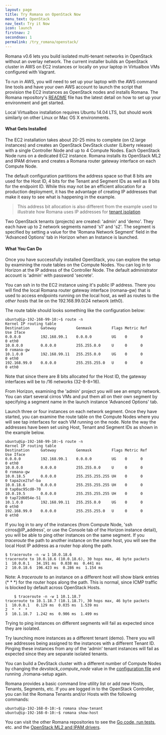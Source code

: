 ```yaml
---
layout: page
title: Try Romana on OpenStack Now
menu_text: OpenStack
nav_text: Try it Now
icon: launch
firstnav: 2
secondnav: 1
permalink: /try_romana/openstack/
---
```


Romana v0.6 lets you build isolated multi-tenant networks in OpenStack without an overlay network. The current installer builds an OpenStack cluster in AWS on EC2 instances or locally on your laptop in Virtualbox VMs configured with Vagrant.

To run in AWS, you will need to set up your laptop with the AWS command line tools and have your own AWS account to launch the script that provision the EC2 instances as OpenStack nodes and installs Romana. The Romana repository's [README]( https://github.com/romana/romana/) file has the latest detail on how to set up your environment and get started. 

Local Virtualbox installation requires Ubuntu 14.04 LTS, but should work similarly on other Linux or Mac OS X environments.

#### What Gets Installed

The EC2 installation takes about 20-25 mins to complete (on t2.large instances) and creates an OpenStack DevStack cluster (Liberty release) with a single Controller Node and up to 4 Compute Nodes. Each OpenStack Node runs on a dedicated EC2 instance. Romana installs its OpenStack ML2 and IPAM drivers and creates a Romana router gateway interface on each Compute Node. 

The default configuration partitions the address space so that 8 bits are used for the Host ID, 4 bits for the Tenant and Segment IDs as well as 8 bits for the endpoint ID. While this may not be an efficient allocation for a production deployment, it has the advantage of creating IP addresses that make it easy to see what is happening in the example. 

>  This address bit allocation is also different from the example used to illustrate how Romana uses IP addresses for [tenant isolation](/how/romana_details/#romana-tenant-isolation)

Two OpenStack tenants (projects) are created: 'admin' and 'demo'. They each have up to 2 network segments named 's1' and 's2'. The segment is specified by setting a value for the 'Romana Network Segment' field in the 'Advanced Options' tab in Horizon when an Instance is launched. 


#### What You Can Do

Once you have successfully installed OpenStack, you can explore the setup by examining the route tables on the Compute Nodes. You can log in to Horizon at the IP address of the Controller Node. The default administrator account is 'admin' with password 'secrete'. 

You can ssh in to the EC2 instance using it's public IP address. There you will find the local Romana router gateway interface (romana-gw) that is used to access endpoints running on the local host, as well as routes to the *other hosts* that lie on the 192.168.99.0/24 network (eth0). 

The route table should looks something like the configuration below:

	ubuntu@ip-192-168-99-10:~$ route -n
	Kernel IP routing table
	Destination     Gateway         Genmask         Flags Metric Ref    Use Iface
	0.0.0.0         192.168.99.1    0.0.0.0         UG    0      0        0 eth0
	10.0.0.0        0.0.0.0         255.255.0.0     U     0      0        0 romana-gw
	10.1.0.0        192.168.99.11   255.255.0.0     UG    0      0        0 eth0
	192.168.99.0    0.0.0.0         255.255.255.0   U     0      0        0 eth0
	
Note that since there are 8 bits allocated for the Host ID, the gateway interfaces will be to /16 networks (32-8-8=16). 

From Horizon, examining the 'admin' project you will see an empty network. You can start several cirros VMs and put them all on their own segment by specifying a segment name in the launch instance 'Advanced Options' tab.

Launch three or four instances on each network segment. Once they have started, you can examine the route table on the Compute Nodes where you will see tap interfaces for each VM running on the node. Note the way the addresses have been set using Host, Tenant and Segment IDs as shown in the example below.

	ubuntu@ip-192-168-99-10:~$ route -n
	Kernel IP routing table
	Destination     Gateway         Genmask         Flags Metric Ref    Use Iface
	0.0.0.0         192.168.99.1    0.0.0.0         UG    0      0        0 eth0
	10.0.0.0        0.0.0.0         255.255.0.0     U     0      0        0 romana-gw
	10.0.18.5       0.0.0.0         255.255.255.255 UH    0      0        0 tapa2ce27af-ba
	10.0.18.6       0.0.0.0         255.255.255.255 UH    0      0        0 tap0ac95cd0-70
	10.0.19.5       0.0.0.0         255.255.255.255 UH    0      0        0 tap72d6054e-51
	10.1.0.0        192.168.99.11   255.255.0.0     UG    0      0        0 eth0
	192.168.99.0    0.0.0.0         255.255.255.0   U     0      0        0 eth0
	
If you log in to any of the instances (from Compute Node, 'ssh cirros@IP_address', or use the Console tab of the Horizon instance detail), you will be able to ping other instances on the same segment. If you *traceroute* the path to another instance on the *same* host, you will see the local Host IP address as a router hop along the path. 

	$ traceroute -n -w 1 10.0.18.6
	traceroute to 10.0.18.6 (10.0.18.6), 30 hops max, 46 byte packets
 	1  10.0.0.1   34.191 ms  0.038 ms  0.441 ms
 	2  10.0.18.6  196.423 ms  0.286 ms  1.154 ms

Note: A *traceroute* to an instance on a different host will show blank entries (* * *) for the router hops along the path. This is normal, since ICMP traffic is blocked by default across OpenStack Hosts.

		$ traceroute -n -w 1 10.1.18.7
	traceroute to 10.1.18.7 (10.1.18.7), 30 hops max, 46 byte packets
 	1  10.0.0.1   0.129 ms  0.035 ms  1.539 ms
 	2  *  *  *
 	3  10.1.18.7  1.242 ms  0.906 ms  1.499 ms

Trying to ping instances on different segments will fail as expected since they are isolated.

Try launching more instances as a different tenant (demo). There you will see addresses being assigned to the instances with a different Tenant ID. Pinging these instances from any of the 'admin' tenant instances will fail as expected since they are separate isolated tenants.

You can build a DevStack cluster with a different number of Compute Nodes by changing the *devstack_compute_node* value in the [configuration file](https://github.com/romana/romana/blob/master/romana-install/group_vars/all) and running ./romana-setup again.

Romana provides a basic command line utility list or add new Hosts, Tenants, Segments, etc.  If you are logged in to the OpenStack Controller, you can list the Romana Tenants and/or Hosts with the following commands:

	ubuntu@ip-192-168-0-10:~$ romana show-tenant
	ubuntu@ip-192-168-0-10:~$ romana show-host

You can visit the other Romana repositories to see the [Go code, run tests](https://github.com/romana/core), etc. and the [OpenStack ML2 and IPAM drivers](https://github.com/romana/networking-romana).
